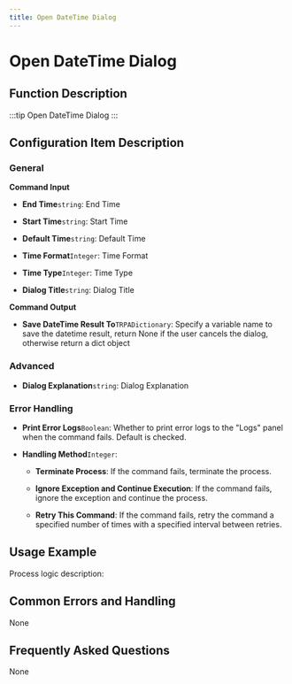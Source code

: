 ```yaml
---
title: Open DateTime Dialog
---
```


# Open DateTime Dialog

## Function Description

:::tip 
Open DateTime Dialog
:::

## Configuration Item Description

### General

**Command Input**

- **End Time**`string`: End Time

- **Start Time**`string`: Start Time

- **Default Time**`string`: Default Time

- **Time Format**`Integer`: Time Format

- **Time Type**`Integer`: Time Type

- **Dialog Title**`string`: Dialog Title


**Command Output**

- **Save DateTime Result To**`TRPADictionary`: Specify a variable name to save the datetime result, return None if the user cancels the dialog, otherwise return a dict object

### Advanced

- **Dialog Explanation**`string`: Dialog Explanation


### Error Handling

- **Print Error Logs**`Boolean`: Whether to print error logs to the "Logs" panel when the command fails. Default is checked. 

- **Handling Method**`Integer`:

    - **Terminate Process**: If the command fails, terminate the process.

    - **Ignore Exception and Continue Execution**: If the command fails, ignore the exception and continue the process.

    - **Retry This Command**: If the command fails, retry the command a specified number of times with a specified interval between retries.

## Usage Example

Process logic description:

## Common Errors and Handling

None

## Frequently Asked Questions

None

